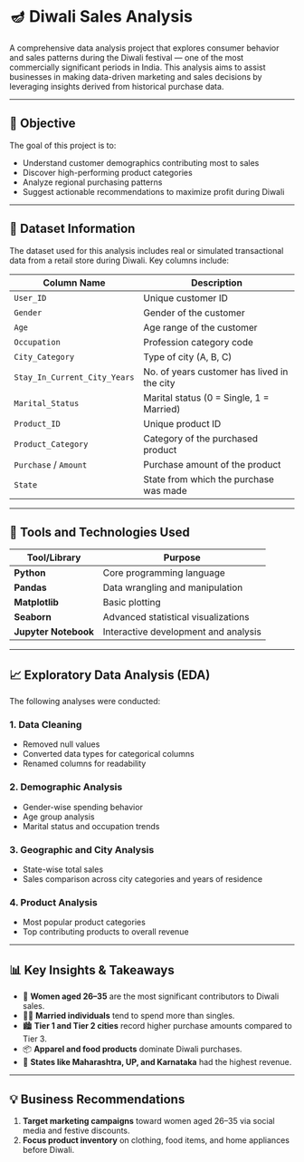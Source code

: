 # 🪔 Diwali Sales Analysis

A comprehensive data analysis project that explores consumer behavior and sales patterns during the Diwali festival — one of the most commercially significant periods in India. This analysis aims to assist businesses in making data-driven marketing and sales decisions by leveraging insights derived from historical purchase data.

---

## 📌 Objective

The goal of this project is to:

- Understand customer demographics contributing most to sales  
- Discover high-performing product categories  
- Analyze regional purchasing patterns  
- Suggest actionable recommendations to maximize profit during Diwali  

---

## 🧾 Dataset Information

The dataset used for this analysis includes real or simulated transactional data from a retail store during Diwali. Key columns include:

| Column Name                  | Description                                         |
|-----------------------------|-----------------------------------------------------|
| `User_ID`                   | Unique customer ID                                  |
| `Gender`                    | Gender of the customer                              |
| `Age`                       | Age range of the customer                           |
| `Occupation`                | Profession category code                            |
| `City_Category`             | Type of city (A, B, C)                              |
| `Stay_In_Current_City_Years`| No. of years customer has lived in the city         |
| `Marital_Status`            | Marital status (0 = Single, 1 = Married)            |
| `Product_ID`                | Unique product ID                                   |
| `Product_Category`          | Category of the purchased product                   |
| `Purchase` / `Amount`       | Purchase amount of the product                      |
| `State`                     | State from which the purchase was made              |

---

## 🧰 Tools and Technologies Used

| Tool/Library   | Purpose                              |
|----------------|--------------------------------------|
| **Python**     | Core programming language            |
| **Pandas**     | Data wrangling and manipulation      |
| **Matplotlib** | Basic plotting                       |
| **Seaborn**    | Advanced statistical visualizations  |
| **Jupyter Notebook** | Interactive development and analysis |

---

## 📈 Exploratory Data Analysis (EDA)

The following analyses were conducted:

### 1. **Data Cleaning**
- Removed null values  
- Converted data types for categorical columns  
- Renamed columns for readability  

### 2. **Demographic Analysis**
- Gender-wise spending behavior  
- Age group analysis  
- Marital status and occupation trends  

### 3. **Geographic and City Analysis**
- State-wise total sales  
- Sales comparison across city categories and years of residence  

### 4. **Product Analysis**
- Most popular product categories  
- Top contributing products to overall revenue  

---

## 📊 Key Insights & Takeaways

- 👩 **Women aged 26–35** are the most significant contributors to Diwali sales.  
- 🧑‍💼 **Married individuals** tend to spend more than singles.  
- 🏙️ **Tier 1 and Tier 2 cities** record higher purchase amounts compared to Tier 3.  
- 📦 **Apparel and food products** dominate Diwali purchases.  
- 🧭 **States like Maharashtra, UP, and Karnataka** had the highest revenue.  

---

## 💡 Business Recommendations

1. **Target marketing campaigns** toward women aged 26–35 via social media and festive discounts.  
2. **Focus product inventory** on clothing, food items, and home appliances before Diwali.
